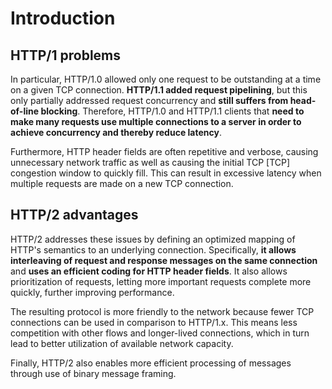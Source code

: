 # Introduction

## HTTP/1 problems
In particular, HTTP/1.0 allowed only one request to be outstanding at a time on a given TCP connection. **HTTP/1.1 added request pipelining**, but this only partially addressed request concurrency and **still suffers from head-of-line blocking**. Therefore, HTTP/1.0 and HTTP/1.1 clients that **need to make many requests use multiple connections to a server in order to achieve concurrency and thereby reduce latency**.

Furthermore, HTTP header fields are often repetitive and verbose, causing unnecessary network traffic as well as causing the initial TCP [TCP] congestion window to quickly fill. This can result in excessive latency when multiple requests are made on a new TCP connection.


## HTTP/2 advantages
HTTP/2 addresses these issues by defining an optimized mapping of HTTP's semantics to an underlying connection. Specifically, **it allows interleaving of request and response messages on the same connection** and **uses an efficient coding for HTTP header fields**. It also allows prioritization of requests, letting more important requests complete more quickly, further improving performance.

The resulting protocol is more friendly to the network because fewer TCP connections can be used in comparison to HTTP/1.x. This means less competition with other flows and longer-lived connections, which in turn lead to better utilization of available network capacity.

Finally, HTTP/2 also enables more efficient processing of messages through use of binary message framing.


